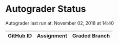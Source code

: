 # Autograder Status
Autograder last run at: November 02, 2018 at 14:40

| GitHub ID | Assignment | Graded Branch |
|-----------|------------|---------------|
